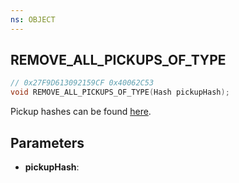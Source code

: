 ```yaml
---
ns: OBJECT
---
```

## REMOVE_ALL_PICKUPS_OF_TYPE

```c
// 0x27F9D613092159CF 0x40062C53
void REMOVE_ALL_PICKUPS_OF_TYPE(Hash pickupHash);
```

Pickup hashes can be found [here](https://gist.github.com/4mmonium/1eabfb6b3996e3aa6b9525a3eccf8a0b).

## Parameters
* **pickupHash**: 

